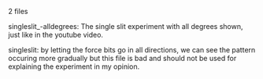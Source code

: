 2 files

singleslit_-alldegrees: The single slit experiment with all degrees shown, just like in the youtube video.

singleslit: by letting the force bits go in all directions, we can see the pattern occuring more gradually
but this file is bad and should not be used for explaining the experiment in my opinion.
